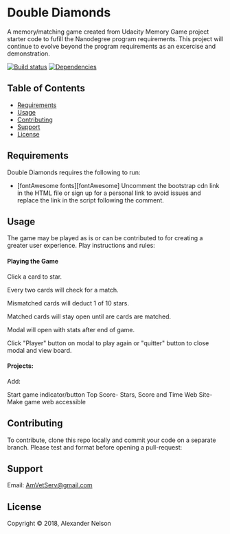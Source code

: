 
Double Diamonds
==========

A memory/matching game created from Udacity Memory Game project starter code to fufill the Nanodegree program requirements. This project will continue to evolve beyond the program requirements as an excercise and demonstration.


[![Build status][shield-build]](#)
[![Dependencies][shield-dependencies]](#)


Table of Contents
-----------------

  * [Requirements](#requirements)
  * [Usage](#usage)
  * [Contributing](#contributing)
  * [Support](#support)
  * [License](#license)


Requirements
------------

Double Diamonds requires the following to run:

  * [fontAwesome fonts][fontAwesome] Uncomment the bootstrap cdn link in the HTML file or sign up for a personal link to avoid issues and replace the link in the script following the comment.


Usage
-----
The game may be played as is or can be contributed to for creating a greater user experience. Play instructions and rules:


#### Playing the Game

Click a card to star.

Every two cards will check for a match.

Mismatched cards will deduct 1 of 10 stars.

Matched cards will stay open until are cards are matched.

Modal will open with stats after end of game.

Click "Player" button on modal to play again or "quitter" button to close modal and view board.

#### Projects:

Add:

Start game indicator/button
Top Score- Stars, Score and Time
Web Site- Make game web accessible


Contributing
------------

To contribute, clone this repo locally and commit your code on a separate branch. Please test and format before opening a pull-request:


Support
---------------------

Email: AmVetServ@gmail.com


License
-------

Copyright &copy; 2018, Alexander Nelson



[fontAwesom]: https://fontawesome.com/changelog/latest
[shield-dependencies]: https://img.shields.io/badge/dependencies-up%20to%20date-brightgreen.svg
[shield-build]: https://img.shields.io/badge/build-passing-brightgreen.svg

